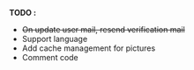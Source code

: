 **TODO :**
* ~~On update user mail, resend verification mail~~
* Support language
* Add cache management for pictures
* Comment code
